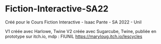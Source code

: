 # Fiction-Interactive-SA22
Créé pour le Cours Fiction Interactive - Isaac Pante - SA 2022 - Unil

V1 créée avec Harlowe, Twine
V2 créée avec Sugarcube, Twine, publiée en prototype sur itch.io, mdp : FIUNIL
https://maryloug.itch.io/lescycles
